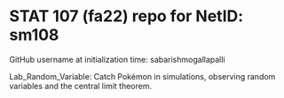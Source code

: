 # STAT 107 (fa22) repo for NetID: sm108

GitHub username at initialization time: sabarishmogallapalli

Lab_Random_Variable: Catch Pokémon in simulations, observing random variables and the central limit theorem. 
